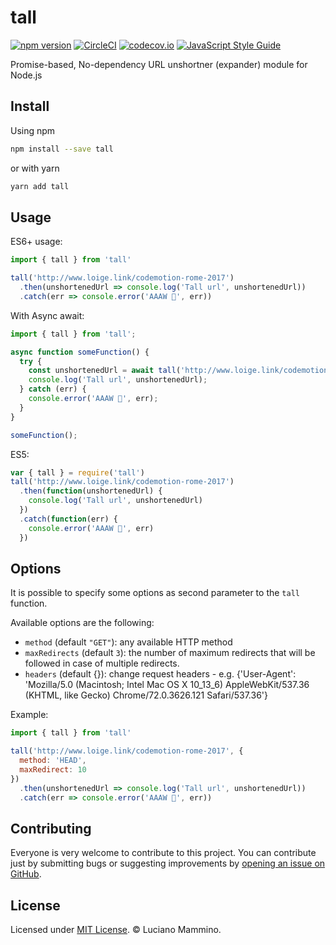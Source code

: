 # tall

[![npm version](https://badge.fury.io/js/tall.svg)](http://badge.fury.io/js/tall)
[![CircleCI](https://circleci.com/gh/lmammino/tall.svg?style=shield)](https://circleci.com/gh/lmammino/tall)
[![codecov.io](https://codecov.io/gh/lmammino/tall/coverage.svg?branch=master)](https://codecov.io/gh/lmammino/tall)
[![JavaScript Style Guide](https://img.shields.io/badge/code_style-standard-brightgreen.svg)](https://standardjs.com)

Promise-based, No-dependency URL unshortner (expander) module for Node.js

## Install

Using npm

```bash
npm install --save tall
```

or with yarn

```bash
yarn add tall
```

## Usage

ES6+ usage:

```javascript
import { tall } from 'tall'

tall('http://www.loige.link/codemotion-rome-2017')
  .then(unshortenedUrl => console.log('Tall url', unshortenedUrl))
  .catch(err => console.error('AAAW 👻', err))
```

With Async await:

```javascript
import { tall } from 'tall';

async function someFunction() {
  try {
    const unshortenedUrl = await tall('http://www.loige.link/codemotion-rome-2017');
    console.log('Tall url', unshortenedUrl);
  } catch (err) {
    console.error('AAAW 👻', err);
  }
}

someFunction();
```

ES5:

```javascript
var { tall } = require('tall')
tall('http://www.loige.link/codemotion-rome-2017')
  .then(function(unshortenedUrl) {
    console.log('Tall url', unshortenedUrl)
  })
  .catch(function(err) {
    console.error('AAAW 👻', err)
  })
```

## Options

It is possible to specify some options as second parameter to the `tall` function.

Available options are the following:

- `method` (default `"GET"`): any available HTTP method
- `maxRedirects` (default `3`): the number of maximum redirects that will be followed in case of multiple redirects.
- `headers` (default {}): change request headers - e.g. {'User-Agent': 'Mozilla/5.0 (Macintosh; Intel Mac OS X 10_13_6) AppleWebKit/537.36 (KHTML, like Gecko) Chrome/72.0.3626.121 Safari/537.36'}

Example:

```javascript
import { tall } from 'tall'

tall('http://www.loige.link/codemotion-rome-2017', {
  method: 'HEAD',
  maxRedirect: 10
})
  .then(unshortenedUrl => console.log('Tall url', unshortenedUrl))
  .catch(err => console.error('AAAW 👻', err))
```

## Contributing

Everyone is very welcome to contribute to this project.
You can contribute just by submitting bugs or suggesting improvements by
[opening an issue on GitHub](https://github.com/lmammino/tall/issues).

## License

Licensed under [MIT License](LICENSE). © Luciano Mammino.
